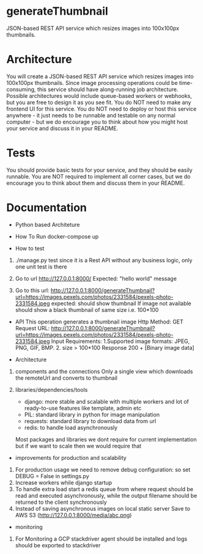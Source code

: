 # generateThumbnail
JSON-based REST API service which resizes images into 100x100px thumbnails.

# Architecture
You will create a JSON-based REST API service which resizes images into 100x100px thumbnails.
Since image processing operations could be time-consuming, this service should have along-running job
architecture. Possible architectures would include queue-based workers or webhooks, but you are free to
design it as you see fit.
You do NOT need to make any frontend UI for this service.
You do NOT need to deploy or host this service anywhere - it just needs to be runnable and testable on any
normal computer - but we do encourage you to think about how you might host your service and discuss it in
your README.
# Tests
You should provide basic tests for your service, and they should be easily runnable.
You are NOT required to implement all corner cases, but we do encourage you to think about them and
discuss them in your README.



# Documentation 

- Python based Architeture

- How To Run
docker-compose up

- How to test
1. ./manage.py test
since it is a Rest API without any business logic, only one unit test is there

2. Go to url http://127.0.0.1:8000/ 
Expected: "hello world" message

3. Go to this url: http://127.0.0.1:8000/generateThumbnail?url=https://images.pexels.com/photos/2331584/pexels-photo-2331584.jpeg 
expected: should show thumbnail
If image not available should show a black thumbnail of same size i.e. 100*100

- API
This operation generates a thumbnail image
Http Method: GET
Request URL: http://127.0.0.1:8000/generateThumbnail?url=https://images.pexels.com/photos/2331584/pexels-photo-2331584.jpeg
Input Requirements: 1.Supported image formats: JPEG, PNG, GIF, BMP. 2. size > 100*100
Response 200 + [Binary image data]

- Architecture
1. components and the connections
    Only a single view which downloads the remoteUrl and converts to thumbnail
2. libraries/dependencies/tools
    - django: more stable and scalable with multiple workers and lot of ready-to-use features like template, admin etc
    - PIL: standard library in python for image manipulation
    - requests: standard library to download data from url
    - redis: to handle load asynchronously

    Most packages and libraries we dont require for current implementation but if we want to scale then we would require that 

- improvements for production and scalability 
1. For production usage we need to remove debug configuration: so set DEBUG = False in settings.py 
2. Increase workers while django startup 
3. To handle extra load start a redis queue from where request should be read and executed asynchronously, while the output filename should be returned to the client synchronously
4. Instead of saving asynchronous images on local static server Save to AWS S3 (http://127.0.0.1:8000/media/abc.png)

- monitoring
1. For Monitoring a GCP stackdriver agent should be installed and logs should be exported to stackdriver